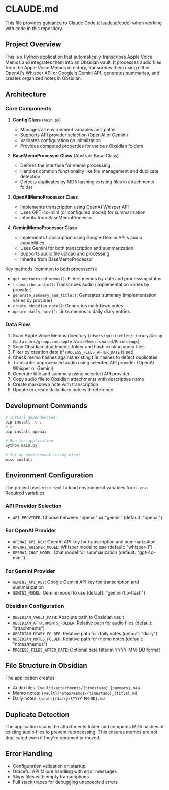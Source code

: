# CLAUDE.md

This file provides guidance to Claude Code (claude.ai/code) when working with code in this repository.

## Project Overview

This is a Python application that automatically transcribes Apple Voice Memos and integrates them into an Obsidian vault. It processes audio files from the Apple Voice Memos directory, transcribes them using either OpenAI's Whisper API or Google's Gemini API, generates summaries, and creates organized notes in Obsidian.

## Architecture

### Core Components

1. **Config Class** (`main.py`)
   - Manages all environment variables and paths
   - Supports API provider selection (OpenAI or Gemini)
   - Validates configuration on initialization
   - Provides computed properties for various Obsidian folders

2. **BaseMemoProcessor Class** (Abstract Base Class)
   - Defines the interface for memo processing
   - Handles common functionality like file management and duplicate detection
   - Detects duplicates by MD5 hashing existing files in attachments folder

3. **OpenAIMemoProcessor Class**
   - Implements transcription using OpenAI Whisper API
   - Uses GPT-4o-mini (or configured model) for summarization
   - Inherits from BaseMemoProcessor

4. **GeminiMemoProcessor Class**
   - Implements transcription using Google Gemini API's audio capabilities
   - Uses Gemini for both transcription and summarization
   - Supports audio file upload and processing
   - Inherits from BaseMemoProcessor

Key methods (common to both processors):
   - `get_unprocessed_memos()`: Filters memos by date and processing status
   - `transcribe_audio()`: Transcribes audio (implementation varies by provider)
   - `generate_summary_and_title()`: Generates summary (implementation varies by provider)
   - `create_obsidian_note()`: Generates markdown notes
   - `update_daily_note()`: Links memos to daily diary entries

### Data Flow

1. Scan Apple Voice Memos directory (`/Users/guistiebler/Library/Group Containers/group.com.apple.VoiceMemos.shared/Recordings`)
2. Scan Obsidian attachments folder and hash existing audio files
3. Filter by creation date (if `PROCESS_FILES_AFTER_DATE` is set)
4. Check memo hashes against existing file hashes to detect duplicates
5. Transcribe unprocessed audio using selected API provider (OpenAI Whisper or Gemini)
6. Generate title and summary using selected API provider
7. Copy audio file to Obsidian attachments with descriptive name
8. Create markdown note with transcription
9. Update or create daily diary note with reference

## Development Commands

```bash
# Install dependencies
pip install -e .
# or
pip install openai

# Run the application
python main.py

# Set up environment (using mise)
mise install
```

## Environment Configuration

The project uses `mise.toml` to load environment variables from `.env`. Required variables:

### API Provider Selection
- `API_PROVIDER`: Choose between "openai" or "gemini" (default: "openai")

### For OpenAI Provider
- `OPENAI_API_KEY`: OpenAI API key for transcription and summarization
- `OPENAI_WHISPER_MODEL`: Whisper model to use (default: "whisper-1")
- `OPENAI_CHAT_MODEL`: Chat model for summarization (default: "gpt-4o-mini")

### For Gemini Provider
- `GEMINI_API_KEY`: Google Gemini API key for transcription and summarization
- `GEMINI_MODEL`: Gemini model to use (default: "gemini-1.5-flash")

### Obsidian Configuration
- `OBSIDIAN_VAULT_PATH`: Absolute path to Obsidian vault
- `OBSIDIAN_ATTACHMENTS_FOLDER`: Relative path for audio files (default: "attachments")
- `OBSIDIAN_DIARY_FOLDER`: Relative path for daily notes (default: "diary")
- `OBSIDIAN_NOTES_FOLDER`: Relative path for memo notes (default: "notes/memos")
- `PROCESS_FILES_AFTER_DATE`: Optional date filter in YYYY-MM-DD format

## File Structure in Obsidian

The application creates:
- Audio files: `{vault}/attachments/{timestamp}_{summary}.m4a`
- Memo notes: `{vault}/notes/memos/{timestamp}_{title}.md`
- Daily notes: `{vault}/diary/{YYYY-MM-DD}.md`

## Duplicate Detection

The application scans the attachments folder and computes MD5 hashes of existing audio files to prevent reprocessing. This ensures memos are not duplicated even if they're renamed or moved.

## Error Handling

- Configuration validation on startup
- Graceful API failure handling with error messages
- Skips files with empty transcriptions
- Full stack traces for debugging unexpected errors